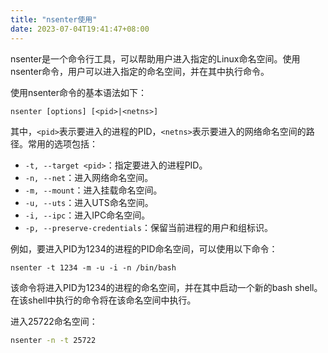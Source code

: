 ```yaml
---
title: "nsenter使用"
date: 2023-07-04T19:41:47+08:00
---
```

nsenter是一个命令行工具，可以帮助用户进入指定的Linux命名空间。使用nsenter命令，用户可以进入指定的命名空间，并在其中执行命令。

使用nsenter命令的基本语法如下：

```
nsenter [options] [<pid>|<netns>]
```

其中，`<pid>`表示要进入的进程的PID，`<netns>`表示要进入的网络命名空间的路径。常用的选项包括：

- `-t, --target <pid>`：指定要进入的进程PID。
- `-n, --net`：进入网络命名空间。
- `-m, --mount`：进入挂载命名空间。
- `-u, --uts`：进入UTS命名空间。
- `-i, --ipc`：进入IPC命名空间。
- `-p, --preserve-credentials`：保留当前进程的用户和组标识。

例如，要进入PID为1234的进程的PID命名空间，可以使用以下命令：

```
nsenter -t 1234 -m -u -i -n /bin/bash
```

该命令将进入PID为1234的进程的命名空间，并在其中启动一个新的bash shell。在该shell中执行的命令将在该命名空间中执行。

进入25722命名空间：
```bash
nsenter -n -t 25722
```

